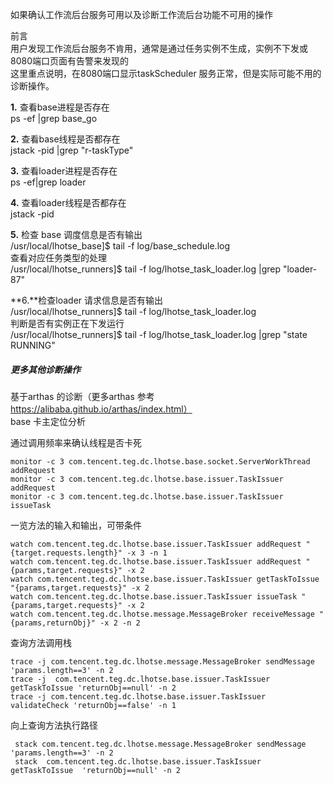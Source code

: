 如果确认工作流后台服务可用以及诊断工作流后台功能不可用的操作

前言  
用户发现工作流后台服务不肯用，通常是通过任务实例不生成，实例不下发或8080端口页面有告警来发现的  
这里重点说明，在8080端口显示taskScheduler 服务正常，但是实际可能不用的诊断操作。

**1.** 查看base进程是否存在  
ps -ef |grep base_go

**2.** 查看base线程是否都存在  
jstack -pid |grep "r-taskType"

**3.** 查看loader进程是否存在   
ps -ef|grep loader

**4.** 查看loader线程是否都存在  
jstack -pid 

**5.** 检查 base 调度信息是否有输出    
/usr/local/lhotse_base]$ tail -f log/base_schedule.log  
查看对应任务类型的处理  
/usr/local/lhotse_runners]$ tail -f log/lhotse_task_loader.log |grep "loader-87"

**6.**检查loader 请求信息是否有输出  
/usr/local/lhotse_runners]$ tail -f log/lhotse_task_loader.log  
判断是否有实例正在下发运行  
/usr/local/lhotse_runners]$ tail -f log/lhotse_task_loader.log |grep "state RUNNING"

##### 更多其他诊断操作
基于arthas 的诊断（更多arthas 参考 https://alibaba.github.io/arthas/index.html）  
base 卡主定位分析  

通过调用频率来确认线程是否卡死  
```
monitor -c 3 com.tencent.teg.dc.lhotse.base.socket.ServerWorkThread addRequest  
monitor -c 3 com.tencent.teg.dc.lhotse.base.issuer.TaskIssuer addRequest  
monitor -c 3 com.tencent.teg.dc.lhotse.base.issuer.TaskIssuer issueTask    
```
一览方法的输入和输出，可带条件  
```
watch com.tencent.teg.dc.lhotse.base.issuer.TaskIssuer addRequest "{target.requests.length}" -x 3 -n 1  
watch com.tencent.teg.dc.lhotse.base.issuer.TaskIssuer addRequest "{params,target.requests}" -x 2  
watch com.tencent.teg.dc.lhotse.base.issuer.TaskIssuer getTaskToIssue "{params,target.requests}" -x 2  
watch com.tencent.teg.dc.lhotse.base.issuer.TaskIssuer issueTask "{params,target.requests}" -x 2  
watch com.tencent.teg.dc.lhotse.message.MessageBroker receiveMessage "{params,returnObj}" -x 2 -n 2  
```
查询方法调用栈  
  ```
  trace -j com.tencent.teg.dc.lhotse.message.MessageBroker sendMessage  'params.length==3' -n 2  
  trace -j  com.tencent.teg.dc.lhotse.base.issuer.TaskIssuer getTaskToIssue 'returnObj==null' -n 2  
  trace -j com.tencent.teg.dc.lhotse.base.issuer.TaskIssuer validateCheck 'returnObj==false' -n 1  
```
 向上查询方法执行路径   
 ```
  stack com.tencent.teg.dc.lhotse.message.MessageBroker sendMessage  'params.length==3' -n 2  
  stack  com.tencent.teg.dc.lhotse.base.issuer.TaskIssuer getTaskToIssue  'returnObj==null' -n 2  
```
